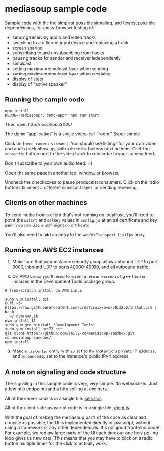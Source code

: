 # mediasoup sample code

Sample code with the the simplest possible signaling, and fewest
possible dependencies, for cross-browser testing of:

- sending/receiving audio and video tracks
- switching to a different input device and replacing a track
- screen sharing
- subscribing to and unsubscribing from tracks
- pausing tracks for sender and receiver independently
- simulcast
- setting maximum simulcast layer when sending
- setting maximum simulcast layer when receiving
- display of stats
- display of "active speaker"

## Running the sample code

```
npm install
DEBUG="mediasoup*, demo-app*" npm run start
```

Then open http://localhost:3000/

The demo "application" is a single video-call "room." Super
simple.

Click on `[send camera streams]`. You should see listings for
your own video and audio track show up, with `subscribe` buttons next
to them. Click the `subscribe` button next to the video track to
subscribe to your camera feed.

Don't subscribe to your own audio feed. :-)

Open the same page in another tab, window, or browser.

Uncheck the checkboxes to pause producers/consumers. Click on the
radio buttons to select a different simulcast layer for
sending/receiving.

## Clients on other machines

To send media from a client that's not running on localhost, you'll
need to point the `sslCrt` and `sslKey` values in `config.js` at an
ssl certificate and key pair. You can use a
[self-signed certificate](https://devcenter.heroku.com/articles/ssl-certificate-self)

You'll also need to add an entry to the `webRtcTransport.listIps` array.

## Running on AWS EC2 instances

1. Make sure that your instance security group allows inbound TCP to
port 3000, inbound UDP to ports 40000-49999, and all outbound traffic.

2. On AWS Linux you'll need to install a newer version of g++ than is
included in the Development Tools package group.

```
# from-scratch install on AWS Linux

sudo yum install git
curl -o- https://raw.githubusercontent.com/creationix/nvm/v0.32.0/install.sh | bash
. ~/.nvm/nvm.sh
nvm install 11
sudo yum groupinstall "Development Tools"
sudo yum install gcc72-c++
git clone https://github.com/daily-co/mediasoup-sandbox.git
cd mediasoup-sandbox/
npm install
```

3. Make a `listenIps` entry with `ip` set to the instance's private IP
address, and `announcedIp` set to the instance's public IPv4 address.

## A note on signaling and code structure

The signaling in this sample code is very, very simple. No
websockets. Just a few http endpoints and a http polling at one herz.

All of the server code is in a single file: [server.js](server.js).

All of the client-side javascript code is in a single file:
[client.js](client.js).

With the goal of making the mediasoup parts of the code as clear and
concise as possible, the UI is implemented directly in javascript,
without using a framework or any other dependencies. It's not good
front-end code! For example, we redraw large parts of the UI each time
our one herz polling loop gives us new data. This means that you may
have to click on a radio button multiple times for the click to
actually work.
